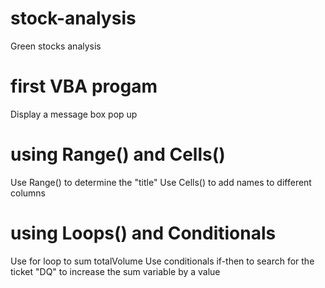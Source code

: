 # stock-analysis
Green stocks analysis

# first VBA progam
Display a message box pop up

# using Range() and Cells()
Use Range() to determine the "title"
Use Cells() to add names to different columns

# using Loops() and Conditionals
Use for loop to sum totalVolume
Use conditionals if-then to search for the ticket "DQ" to increase the sum variable by a value
